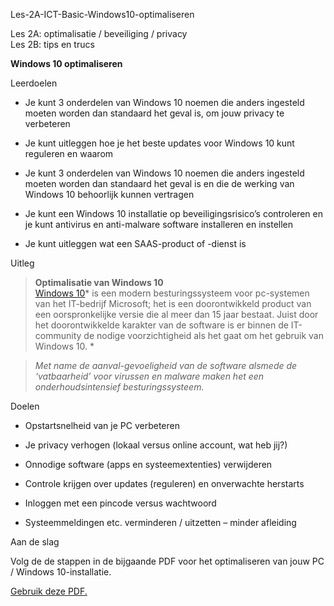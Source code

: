 Les-2A-ICT-Basic-Windows10-optimaliseren

Les 2A: optimalisatie / beveiliging / privacy  
Les 2B: tips en trucs

**Windows 10 optimaliseren**

Leerdoelen  


-   Je kunt 3 onderdelen van Windows 10 noemen die anders ingesteld moeten
    worden dan standaard het geval is, om jouw privacy te verbeteren

-   Je kunt uitleggen hoe je het beste updates voor Windows 10 kunt reguleren en
    waarom

-   Je kunt 3 onderdelen van Windows 10 noemen die anders ingesteld moeten
    worden dan standaard het geval is en die de werking van Windows 10
    behoorlijk kunnen vertragen

-   Je kunt een Windows 10 installatie op beveiligingsrisico’s controleren en je
    kunt antivirus en anti-malware software installeren en instellen

-   Je kunt uitleggen wat een SAAS-product of -dienst is

Uitleg  


>   **Optimalisatie van Windows 10**  
>   [Windows 10](https://nl.wikipedia.org/wiki/Windows_10)* is een modern
>   besturingssysteem voor pc-systemen van het IT-bedrijf Microsoft; het is een
>   doorontwikkeld product van een oorspronkelijke versie die al meer dan 15
>   jaar bestaat. Juist door het doorontwikkelde karakter van de software is er
>   binnen de IT-community de nodige voorzichtigheid als het gaat om het gebruik
>   van Windows 10. *

>   *Met name de aanval-gevoeligheid van de software alsmede de ‘vatbaarheid’
>   voor virussen en malware maken het een onderhoudsintensief
>   besturingssysteem.*

Doelen

-   Opstartsnelheid van je PC verbeteren

-   Je privacy verhogen (lokaal versus online account, wat heb jij?)

-   Onnodige software (apps en systeemextenties) verwijderen

-   Controle krijgen over updates (reguleren) en onverwachte herstarts

-   Inloggen met een pincode versus wachtwoord

-   Systeemmeldingen etc. verminderen / uitzetten – minder afleiding

Aan de slag  
  
Volg de de stappen in de bijgaande PDF voor het optimaliseren van jouw PC /
Windows 10-installatie.

[Gebruik deze PDF.](LES-2A-BasicIT-Windows10-optimalisatie.pdf)  
  

